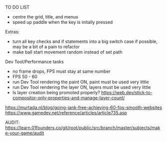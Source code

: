 TO DO LIST

- centre the grid, title, and menus
- speed up paddle when the key is initally pressed

Extras:
- turn all key checks and if statements into a big switch case if possible, may be a bit of a pain to refactor
- make ball start movement random instead of set path

Dev Tool/Performance tasks
- no frame drops, FPS must stay at same number
- FPS 50 - 60
- run Dev Tool rendering the paint ON, paint must be used very little
- run Dev Tool rendering the layer ON, layers must be used very little
- Is layer creation being promoted properly? https://web.dev/stick-to-compositor-only-properties-and-manage-layer-count/

https://murtada.nl/blog/going-jank-free-achieving-60-fps-smooth-websites
https://www.gamedev.net/reference/articles/article735.asp 

AUDIT: https://learn.01founders.co/git/root/public/src/branch/master/subjects/make-your-game/audit
